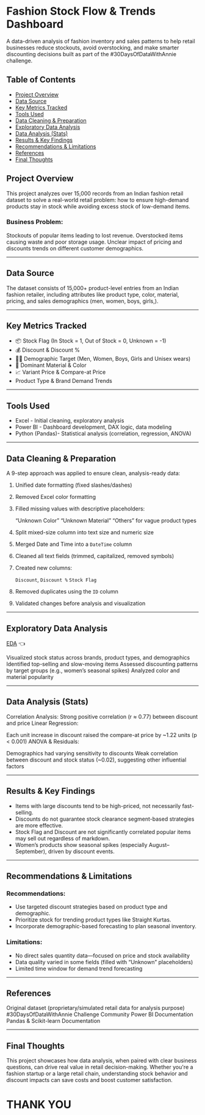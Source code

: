 #  Fashion Stock Flow & Trends Dashboard

  A data-driven analysis of fashion inventory and sales patterns to help retail businesses reduce stockouts, avoid overstocking, and make smarter discounting decisions  built as part of the #30DaysOfDataWithAnnie challenge.

## Table of Contents
- [Project Overview](#project-overview)
- [Data Source](#data-source)
- [Key Metrics Tracked](#key-metrics-tracked)
- [Tools Used](#tools-used)
- [Data Cleaning & Preparation](#data-cleaning--preparation)
- [Exploratory Data Analysis](#exploratory-data-analysis)
- [Data Analysis (Stats)](#data-analysis-stats)
- [Results & Key Findings](#results--key-findings)
- [Recommendations & Limitations](#recommendations--limitations)
- [References](#references)
- [Final Thoughts](#final-thoughts)


##   Project Overview

This project analyzes over 15,000 records from an Indian fashion retail dataset to solve a real-world retail problem: how to ensure high-demand products stay in stock while avoiding excess stock of low-demand items.

### Business Problem:

 Stockouts of popular items leading to lost revenue.
 Overstocked items causing waste and poor storage usage.
 Unclear impact of pricing and discounts trends on different customer demographics.

---

## Data Source

The dataset consists of 15,000+ product-level entries from an Indian fashion retailer, including attributes like product type, color, material, pricing, and sales demographics (men, women, boys, girls,).

---

##  Key Metrics Tracked 
- 📦 Stock Flag (In Stock = 1, Out of Stock = 0, Unknown = -1)
- 💰 Discount & Discount %
- 🧍‍♀️ Demographic Target (Men, Women, Boys, Girls and Unisex wears)
- 🧵 Dominant Material & Color
- 📈 Variant Price & Compare-at Price                                                     
- Product Type & Brand Demand Trends
    

---

## Tools Used

 
 - Excel - Initial cleaning, exploratory analysis
 - Power BI - Dashboard development, DAX logic, data modeling
 - Python (Pandas)- Statistical analysis (correlation, regression, ANOVA)

---

## Data Cleaning & Preparation

A 9-step approach was applied to ensure clean, analysis-ready data:

1. Unified date formatting (fixed slashes/dashes)
2. Removed Excel color formatting
3. Filled missing values with descriptive placeholders:

    “Unknown Color”
    “Unknown Material”
    “Others” for vague product types
4. Split mixed-size column into text size and numeric size
5. Merged Date and Time into a `DateTime` column
6. Cleaned all text fields (trimmed, capitalized, removed symbols)
7. Created new columns:

    `Discount`, `Discount %`
    `Stock Flag`
8. Removed duplicates using the `ID` column
9. Validated changes before analysis and visualization

---

## Exploratory Data Analysis 
[EDA](https://docs.google.com/document/d/1cb65roWMMQTtG-C_zpuJkPO6bwJiw_hlqvVwJfZ_MMU/edit?usp=sharing) 👈

 Visualized stock status across brands, product types, and demographics
 Identified top-selling and slow-moving items
 Assessed discounting patterns by target groups (e.g., women’s seasonal spikes)
 Analyzed color and material popularity

---

## Data Analysis (Stats)

 Correlation Analysis: Strong positive correlation (r ≈ 0.77) between discount and price
 Linear Regression:

   Each unit increase in discount raised the compare-at price by \~1.22 units (p < 0.001)
 ANOVA & Residuals:

   Demographics had varying sensitivity to discounts
   Weak correlation between discount and stock status (\~0.02), suggesting other influential factors

---

##  Results & Key Findings

 - Items with large discounts tend to be high-priced, not necessarily fast-selling.
 - Discounts do not guarantee stock clearance segment-based strategies are more effective.
 - Stock Flag and Discount are not significantly correlated popular items may sell out regardless of markdown.
 - Women’s products show seasonal spikes (especially August–September), driven by discount events.

---

##  Recommendations & Limitations

### Recommendations:

 - Use targeted discount strategies based on product type and demographic.
- Prioritize stock for trending product types like Straight Kurtas.
 - Incorporate demographic-based forecasting to plan seasonal inventory.

### Limitations:

 - No direct sales quantity data—focused on price and stock availability
 - Data quality varied in some fields (filled with “Unknown” placeholders)
 - Limited time window for demand trend forecasting

---

##  References

 Original dataset (proprietary/simulated retail data for analysis purpose)
 \#30DaysOfDataWithAnnie Challenge Community
 Power BI Documentation
 Pandas & Scikit-learn Documentation

---

##  Final Thoughts

This project showcases how data analysis, when paired with clear business questions, can drive real value in retail decision-making. Whether you're a fashion startup or a large retail chain, understanding stock behavior and discount impacts can save costs and boost customer satisfaction.
# THANK YOU
